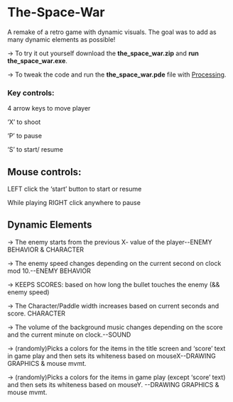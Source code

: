 # The-Space-War
A remake of a retro game with dynamic visuals. The goal was to add as many dynamic elements as possible!

-> To try it out yourself download the **the_space_war.zip** and **run the_space_war.exe**. 

-> To tweak the code and run the **the_space_war.pde** file with [Processing](https://processing.org/).



### Key controls: 

4 arrow keys to move player

‘X’ to shoot

‘P’ to pause

‘S’ to start/ resume



## Mouse controls:

LEFT click the ‘start’ button to start or resume

While playing RIGHT click anywhere to pause



## Dynamic Elements

-> The enemy starts from the previous X- value of the player--ENEMY BEHAVIOR & CHARACTER

-> The enemy speed changes depending on the current second on clock mod 10.--ENEMY BEHAVIOR

-> KEEPS SCORES: based on how long the bullet touches the enemy (&& enemy speed)

-> The Character/Paddle width increases based on current seconds and score. CHARACTER

-> The volume of the background music changes depending on the score and the current minute on clock.--SOUND

-> (randomly)Picks a colors for the items in the title screen and ‘score’ text in game play and then sets its whiteness based on mouseX--DRAWING GRAPHICS & mouse mvmt.

-> (randomly)Picks a colors for the items in game play (except ‘score’ text) and then sets its whiteness based on mouseY. --DRAWING GRAPHICS & mouse mvmt.
